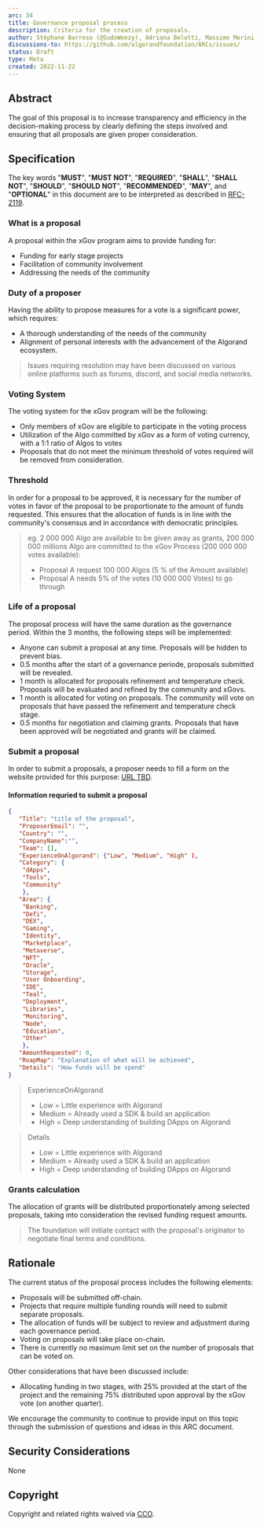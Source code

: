 ```yaml
---
arc: 34
title: Governance proposal process
description: Criteria for the creation of proposals.
author: Stéphane Barroso (@SudoWeezy), Adriana Belotti, Massimo Morini, Michel Treccani, John Woods, Shai Halevi
discussions-to: https://github.com/algorandfoundation/ARCs/issues/
status: Draft
type: Meta
created: 2022-11-22
---
```

 
## Abstract

The goal of this proposal is to increase transparency and efficiency in the decision-making process by clearly defining the steps involved and ensuring that all proposals are given proper consideration. 
 
## Specification
The key words "**MUST**", "**MUST NOT**", "**REQUIRED**", "**SHALL**", "**SHALL NOT**", "**SHOULD**", "**SHOULD NOT**", "**RECOMMENDED**", "**MAY**", and "**OPTIONAL**" in this document are to be interpreted as described in <a href="https://www.ietf.org/rfc/rfc2119.txt">RFC-2119</a>.
 

### What is a proposal
A proposal within the xGov program aims to provide funding for:
- Funding for early stage projects
- Facilitation of community involvement
- Addressing the needs of the community
 
### Duty of a proposer
Having the ability to propose measures for a vote is a significant power, which requires:
- A thorough understanding of the needs of the community
- Alignment of personal interests with the advancement of the Algorand ecosystem.
> Issues requiring resolution may have been discussed on various online platforms such as forums, discord, and social media networks.

### Voting System
The voting system for the xGov program will be the following:
- Only members of xGov are eligible to participate in the voting process
- Utilization of the Algo committed by xGov as a form of voting currency, with a 1:1 ratio of Algos to votes
- Proposals that do not meet the minimum threshold of votes required will be removed from consideration.

### Threshold 
In order for a proposal to be approved, it is necessary for the number of votes in favor of the proposal to be proportionate to the amount of funds requested. This ensures that the allocation of funds is in line with the community's consensus and in accordance with democratic principles.

> eg. 2 000 000 Algo are available to be given away as grants, 200 000 000 millions Algo are committed to the xGov Process (200 000 000 votes available):
> - Proposal A request 100 000 Algos (5 % of the Amount available)
> - Proposal A needs 5% of the votes (10 000 000 Votes) to go through

### Life of a proposal
The proposal process will have the same duration as the governance period. Within the 3 months, the following steps will be implemented:
- Anyone can submit a proposal at any time. Proposals will be hidden to prevent bias.
- 0.5 months after the start of a governance periode, proposals submitted will be revealed. 
- 1 month is allocated for proposals refinement and temperature check. Proposals will be evaluated and refined by the community and xGovs.
- 1 month is allocated for voting on proposals. The community will vote on proposals that have passed the refinement and temperature check stage.
- 0.5 months for negotiation and claiming grants. Proposals that have been approved will be negotiated and grants will be claimed.

### Submit a proposal
In order to submit a proposals, a proposer needs to fill a form on the website provided for this purpose: <a href="">URL TBD</a>.

#### Information requried to submit a proposal
``` json 
{
   "Title": "title of the proposal",
   "ProposerEmail": "",
   "Country": "",
   "CompanyName":"",
   "Team": [],
   "ExperienceOnAlgorand": {"Low", "Medium", "High" ),
   "Category": {
    "dApps", 
    "Tools", 
    "Community"
    },
   "Area": {
    "Banking", 
    "Defi", 
    "DEX", 
    "Gaming", 
    "Identity", 
    "Marketplace", 
    "Metaverse", 
    "NFT", 
    "Oracle", 
    "Storage",
    "User Onboarding",
    "IDE",
    "Teal",
    "Deployment",
    "Libraries",
    "Monitoring",
    "Node",
    "Education",
    "Other"
    },
   "AmountRequested": 0,
   "RoapMap": "Explanation of what will be achieved",
   "Details": "How funds will be spend"
}
```
> ExperienceOnAlgorand 
> - Low = Little experience with Algorand
> - Medium = Already used a SDK & build an application
> - High = Deep understanding of building DApps on Algorand

> Details
> - Low = Little experience with Algorand
> - Medium = Already used a SDK & build an application
> - High = Deep understanding of building DApps on Algorand

### Grants calculation
The allocation of grants will be distributed proportionately among selected proposals, taking into consideration the revised funding request amounts.
> The foundation will initiate contact with the proposal's originator to negotiate final terms and conditions.

## Rationale

The current status of the proposal process includes the following elements:

- Proposals will be submitted off-chain.
- Projects that require multiple funding rounds will need to submit separate proposals.
- The allocation of funds will be subject to review and adjustment during each governance period.
- Voting on proposals will take place on-chain.
- There is currently no maximum limit set on the number of proposals that can be voted on.

Other considerations that have been discussed include:
- Allocating funding in two stages, with 25% provided at the start of the project and the remaining 75% distributed upon approval by the xGov vote (on another quarter).

We encourage the community to continue to provide input on this topic through the submission of questions and ideas in this ARC document.

## Security Considerations
None
 
## Copyright
Copyright and related rights waived via <a href="https://creativecommons.org/publicdomain/zero/1.0/">CCO</a>.

